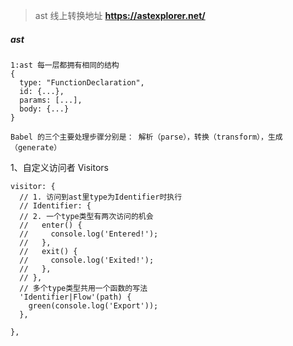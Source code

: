 > ast 线上转换地址
> **https://astexplorer.net/**

##### ast

```
1:ast 每一层都拥有相同的结构
{
  type: "FunctionDeclaration",
  id: {...},
  params: [...],
  body: {...}
}

Babel 的三个主要处理步骤分别是： 解析（parse），转换（transform），生成（generate）
```

1、自定义访问者 Visitors

```
visitor: {
  // 1. 访问到ast里type为Identifier时执行
  // Identifier: {
  // 2. 一个type类型有两次访问的机会
  //   enter() {
  //     console.log('Entered!');
  //   },
  //   exit() {
  //     console.log('Exited!');
  //   },
  // },
  // 多个type类型共用一个函数的写法
  'Identifier|Flow'(path) {
    green(console.log('Export'));
  },

},
```
